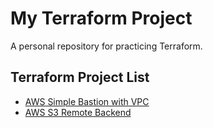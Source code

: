 # My Terraform Project

A personal repository for practicing Terraform.

## Terraform Project List

* [AWS Simple Bastion with VPC](./aws-simple-bastion-with-vpc/README.md)
* [AWS S3 Remote Backend](./aws-s3-remote-backend/README.md)
